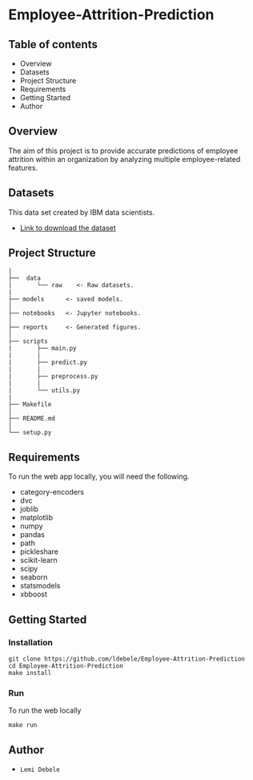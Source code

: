 # Employee-Attrition-Prediction

## Table of contents
- Overview
- Datasets
- Project Structure
- Requirements
- Getting Started
- Author

## Overview
The aim of this project is to provide accurate predictions of employee attrition within an organization by analyzing multiple employee-related features.

## Datasets
This data set created by IBM data scientists.
- [Link to download the dataset](https://zenodo.org/record/4088439#.Y9Y3rtJBwUE)

## Project Structure 
    |
    ├──  data
    |       └── raw    <- Raw datasets.
    |
    ├── models      <- saved models.
    │
    ├── notebooks   <- Jupyter notebooks.
    │
    ├── reports     <- Generated figures.
    │
    ├── scripts
    |       ├── main.py
    |       |
    |       ├── predict.py
    |       |
    |       ├── preprocess.py
    |       |
    |       └── utils.py 
    | 
    ├── Makefile
    │
    ├── README.md
    │
    └── setup.py
    
      

## Requirements
To run the web app locally, you will need the following.
- category-encoders
- dvc
- joblib
- matplotlib
- numpy
- pandas 
- path
- pickleshare
- scikit-learn
- scipy
- seaborn
- statsmodels
- xbboost

## Getting Started
### Installation
```
git clone https://github.com/ldebele/Employee-Attrition-Prediction
cd Employee-Attrition-Prediction 
make install
```
### Run 
To run the web locally
```
make run
``` 

## Author
- `Lemi Debele`